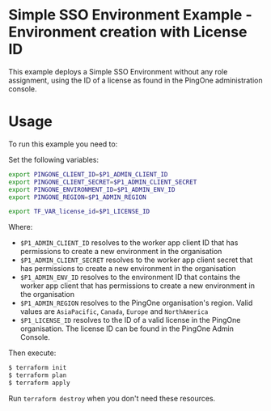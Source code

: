 # Simple SSO Environment Example - Environment creation with License ID

This example deploys a Simple SSO Environment without any role assignment, using the ID of a license as found in the PingOne administration console.

# Usage

To run this example you need to:

Set the following variables:
```bash
export PINGONE_CLIENT_ID=$P1_ADMIN_CLIENT_ID
export PINGONE_CLIENT_SECRET=$P1_ADMIN_CLIENT_SECRET
export PINGONE_ENVIRONMENT_ID=$P1_ADMIN_ENV_ID
export PINGONE_REGION=$P1_ADMIN_REGION

export TF_VAR_license_id=$P1_LICENSE_ID
```

Where:
* `$P1_ADMIN_CLIENT_ID` resolves to the worker app client ID that has permissions to create a new environment in the organisation
* `$P1_ADMIN_CLIENT_SECRET` resolves to the worker app client secret that has permissions to create a new environment in the organisation
* `$P1_ADMIN_ENV_ID` resolves to the environment ID that contains the worker app client that has permissions to create a new environment in the organisation
* `$P1_ADMIN_REGION` resolves to the PingOne organisation's region.  Valid values are `AsiaPacific`, `Canada`, `Europe` and `NorthAmerica`
* `$P1_LICENSE_ID` resolves to the ID of a valid license in the PingOne organisation.  The license ID can be found in the PingOne Admin Console.

Then execute:

```bash
$ terraform init
$ terraform plan
$ terraform apply
```

Run `terraform destroy` when you don't need these resources.